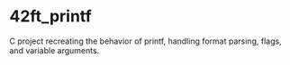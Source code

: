# 42ft_printf
C project recreating the behavior of printf, handling format parsing, flags, and variable arguments.
